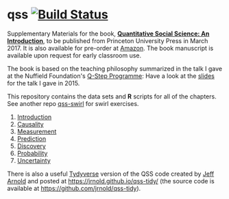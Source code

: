 # qss [![Build Status](https://travis-ci.org/kosukeimai/qss.svg?branch=master)](https://travis-ci.org/kosukeimai/qss)
Supplementary Materials for the book, **[Quantitative Social Science: An Introduction](http://press.princeton.edu/titles/11025.html)**, to be published from Princeton University Press in March 2017.  It is also available for pre-order at [Amazon](https://www.amazon.com/Quantitative-Social-Science-Kosuke-Imai/dp/0691175462).  The book manuscript is available upon request for early classroom use. 

The book is based on the teaching philosophy summarized in the talk I gave at the Nuffield Foundation's [Q-Step Programme](http://www.nuffieldfoundation.org/q-step): Have a look at the [slides](http://imai.princeton.edu/talk/files/Q-Step15.pdf) for the talk I gave in 2015.

This repository contains the data sets and **R** scripts for all of the chapters.  See another repo [qss-swirl](../../../qss-swirl) for swirl exercises.

1. [Introduction](INTRO)
2. [Causality](CAUSALITY)
3. [Measurement](MEASUREMENT)
4. [Prediction](PREDICTION)
5. [Discovery](DISCOVERY)
6. [Probability](PROBABILITY)
7. [Uncertainty](UNCERTAINTY)

There is also a useful [Tydyverse](http://r4ds.had.co.nz/) version of the QSS code created by [Jeff Arnold](https://github.com/jrnold/) and posted at https://jrnold.github.io/qss-tidy/ (the source code is available at https://github.com/jrnold/qss-tidy).
